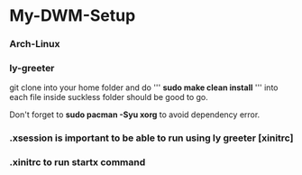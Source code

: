 # My-DWM-Setup
### Arch-Linux
### ly-greeter


git clone into your home folder and do 
'''
**sudo make clean install**
'''
into each file inside suckless folder
should be good to go.

Don't forget to
**sudo pacman -Syu xorg**
to avoid dependency error.

### .xsession is important to be able to run using ly greeter [xinitrc]
### .xinitrc to run startx command
